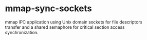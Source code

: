 # mmap-sync-sockets
mmap IPC application using Unix domain sockets for file descriptors transfer and a shared semaphore for critical section access synchronization.
